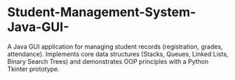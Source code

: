 # Student-Management-System-Java-GUI-
A Java GUI application for managing student records (registration, grades, attendance). Implements core data structures (Stacks, Queues, Linked Lists, Binary Search Trees) and demonstrates OOP principles with a Python Tkinter prototype.
